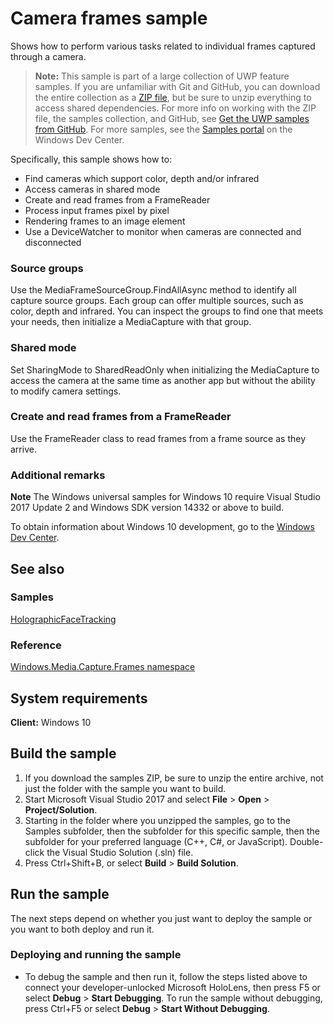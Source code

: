 <!---
  category: AudioVideoAndCamera 
  samplefwlink: http://go.microsoft.com/fwlink/p/?LinkId=809050
--->

# Camera frames sample

Shows how to perform various tasks related to individual frames captured through a camera.

> **Note:** This sample is part of a large collection of UWP feature samples. 
> If you are unfamiliar with Git and GitHub, you can download the entire collection as a 
> [ZIP file](https://github.com/Microsoft/Windows-universal-samples/archive/master.zip), but be 
> sure to unzip everything to access shared dependencies. For more info on working with the ZIP file, 
> the samples collection, and GitHub, see [Get the UWP samples from GitHub](https://aka.ms/ovu2uq). 
> For more samples, see the [Samples portal](https://aka.ms/winsamples) on the Windows Dev Center. 

Specifically, this sample shows how to:

- Find cameras which support color, depth and/or infrared
- Access cameras in shared mode
- Create and read frames from a FrameReader
- Process input frames pixel by pixel
- Rendering frames to an image element
- Use a DeviceWatcher to monitor when cameras are connected and disconnected

### Source groups

Use the MediaFrameSourceGroup.FindAllAsync method to identify all capture source groups.
Each group can offer multiple sources, such as color, depth and infrared.
You can inspect the groups to find one that meets your needs,
then initialize a MediaCapture with that group.

### Shared mode

Set SharingMode to SharedReadOnly when initializing the MediaCapture to access the camera
at the same time as another app but without the ability to modify camera settings.

### Create and read frames from a FrameReader

Use the FrameReader class to read frames from a frame source as they arrive.

### Additional remarks

**Note** The Windows universal samples for Windows 10 require Visual Studio 2017 Update 2
and Windows SDK version 14332 or above to build.

To obtain information about Windows 10 development, go to the [Windows Dev Center](https://dev.windows.com).

## See also

### Samples

[HolographicFaceTracking](/Samples/HolographicFaceTracking)

### Reference

[Windows.Media.Capture.Frames namespace](https://msdn.microsoft.com/library/windows/apps/windows.media.capture.frames.aspx)

## System requirements

**Client:** Windows 10

## Build the sample

1. If you download the samples ZIP, be sure to unzip the entire archive, not just the folder with
   the sample you want to build.
2. Start Microsoft Visual Studio 2017 and select **File** \> **Open** \> **Project/Solution**.
3. Starting in the folder where you unzipped the samples, go to the Samples subfolder, then the
   subfolder for this specific sample, then the subfolder for your preferred language (C++, C#, or
   JavaScript). Double-click the Visual Studio Solution (.sln) file.
4. Press Ctrl+Shift+B, or select **Build** \> **Build Solution**.

## Run the sample

The next steps depend on whether you just want to deploy the sample or you want to both deploy and
run it.

### Deploying and running the sample

- To debug the sample and then run it, follow the steps listed above to connect your
  developer-unlocked Microsoft HoloLens, then press F5 or select **Debug** \> **Start Debugging**.
  To run  the sample without debugging, press Ctrl+F5 or select **Debug** \> **Start Without Debugging**.
